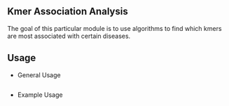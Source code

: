 ## Kmer Association Analysis

The goal of this particular module is to use algorithms to find which kmers are most associated with certain diseases.

## Usage
* General Usage
```
```
* Example Usage
```
```